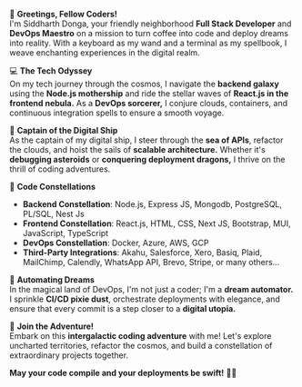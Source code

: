 👋 **Greetings, Fellow Coders!**  
I'm Siddharth Donga, your friendly neighborhood **Full Stack Developer** and **DevOps Maestro** on a mission to turn coffee into code and deploy dreams into reality. With a keyboard as my wand and a terminal as my spellbook, I weave enchanting experiences in the digital realm.

💻 **The Tech Odyssey**  
On my tech journey through the cosmos, I navigate the **backend galaxy** using the **Node.js mothership** and ride the stellar waves of **React.js in the frontend nebula.** As a **DevOps sorcerer,** I conjure clouds, containers, and continuous integration spells to ensure a smooth voyage.

🚀 **Captain of the Digital Ship**  
As the captain of my digital ship, I steer through the **sea of APIs**, refactor the clouds, and hoist the sails of **scalable architecture.** Whether it's **debugging asteroids** or **conquering deployment dragons,** I thrive on the thrill of coding adventures.

🌌 **Code Constellations**   
- **Backend Constellation**: Node.js, Express JS, Mongodb, PostgreSQL, PL/SQL, Nest Js  
- **Frontend Constellation**: React.js, HTML, CSS, Next JS, Bootstrap, MUI, JavaScript, TypeScript
- **DevOps Constellation**: Docker, Azure, AWS, GCP  
- **Third-Party Integrations**: Akahu, Salesforce, Xero, Basiq, Plaid, MailChimp, Calendly, WhatsApp API, Brevo, Stripe, or many others...  

🤖 **Automating Dreams**  
In the magical land of DevOps, I'm not just a coder; I'm a **dream automator.** I sprinkle **CI/CD pixie dust**, orchestrate deployments with elegance, and ensure that every commit is a step closer to a **digital utopia.**

🚀 **Join the Adventure!**  
Embark on this **intergalactic coding adventure** with me! Let's explore uncharted territories, refactor the cosmos, and build a constellation of extraordinary projects together.  

**May your code compile and your deployments be swift!** 🌌✨  
